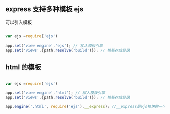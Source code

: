 ##  express 支持多种模板  ejs
可以引入模板

```javascript

var ejs =require('ejs')

app.set('view engine','ejs'); // 写入模板引擎
app.set('views',{path.resolve('build')}); // 模板存放目录

```

## html 的模板
```javascript

var ejs =require('ejs')

app.set('view engine','html'); // 写入模板引擎
app.set('views',{path.resolve('build')}); // 模板存放目录

app.engine('.html', require('ejs').__express); //__express是ejs模块的一个公共属性，表示要渲染的文件扩展名
```








